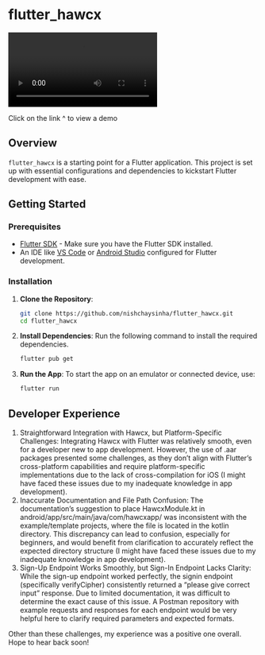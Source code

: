 # flutter_hawcx

![Demo Video](media/demo.mp4)

Click on the link ^ to view a demo

## Overview

`flutter_hawcx` is a starting point for a Flutter application. This project is set up with essential configurations and dependencies to kickstart Flutter development with ease.

## Getting Started

### Prerequisites

- [Flutter SDK](https://flutter.dev/docs/get-started/install) - Make sure you have the Flutter SDK installed.
- An IDE like [VS Code](https://code.visualstudio.com/) or [Android Studio](https://developer.android.com/studio) configured for Flutter development.

### Installation

1. **Clone the Repository**:
   ```bash
   git clone https://github.com/nishchaysinha/flutter_hawcx.git
   cd flutter_hawcx
   ```

2. **Install Dependencies**:
   Run the following command to install the required dependencies.
   ```bash
   flutter pub get
   ```

3. **Run the App**:
   To start the app on an emulator or connected device, use:
   ```bash
   flutter run
   ```


## Developer Experience

1. Straightforward Integration with Hawcx, but Platform-Specific Challenges: Integrating Hawcx with Flutter was relatively smooth, even for a developer new to app development. However, the use of .aar packages presented some challenges, as they don’t align with Flutter’s cross-platform capabilities and require platform-specific implementations due to the lack of cross-compilation for iOS (I might have faced these issues due to my inadequate knowledge in app development).
2. Inaccurate Documentation and File Path Confusion: The documentation’s suggestion to place HawcxModule.kt in android/app/src/main/java/com/hawcxapp/ was inconsistent with the example/template projects, where the file is located in the kotlin directory. This discrepancy can lead to confusion, especially for beginners, and would benefit from clarification to accurately reflect the expected directory structure (I might have faced these issues due to my inadequate knowledge in app development).
3. Sign-Up Endpoint Works Smoothly, but Sign-In Endpoint Lacks Clarity: While the sign-up endpoint worked perfectly, the signin endpoint (specifically verifyCipher) consistently returned a “please give correct input” response. Due to limited documentation, it was difficult to determine the exact cause of this issue. A Postman repository with example requests and responses for each endpoint would be very helpful here to clarify required parameters and expected formats.

Other than these challenges, my experience was a positive one overall. Hope to hear back soon!